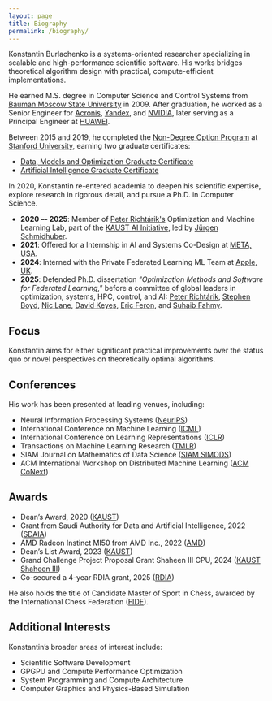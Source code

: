```yaml
---
layout: page
title: Biography
permalink: /biography/
---
```


Konstantin Burlachenko is a systems-oriented researcher specializing in scalable and high-performance scientific software. His works bridges theoretical algorithm design with practical, compute-efficient implementations.


He earned M.S. degree in Computer Science and Control Systems from [Bauman Moscow State University](http://bmstu.ru/) in 2009. After graduation, he worked as a Senior Engineer for [Acronis](https://www.acronis.com/), [Yandex](https://en.wikipedia.org/wiki/Yandex), and [NVIDIA](https://developer.nvidia.com/), later serving as a Principal Engineer at [HUAWEI](https://huawei.ru/).

Between 2015 and 2019, he completed the [Non-Degree Option Program](https://online.stanford.edu/non-degree-option-program) at [Stanford University](https://www.stanford.edu/), earning two graduate certificates:
* [Data, Models and Optimization Graduate Certificate](https://online.stanford.edu/programs/data-models-and-optimization-graduate-certificate)
* [Artificial Intelligence Graduate Certificate](https://online.stanford.edu/programs/artificial-intelligence-graduate-certificate)

In 2020, Konstantin re-entered academia to deepen his scientific expertise, explore research in rigorous detail, and pursue a Ph.D. in Computer Science.

* **2020 –- 2025**: Member of [Peter Richtárik's](https://richtarik.org/) Optimization and Machine Learning Lab, part of the [KAUST AI Initiative](https://cemse.kaust.edu.sa/ai), led by [Jürgen Schmidhuber](https://people.idsia.ch/~juergen/).
* **2021**: Offered for a Internship in AI and Systems Co-Design at [META, USA](https://www.meta.com).
* **2024**: Interned with the Private Federated Learning ML Team at [Apple, UK](https://www.apple.com/).
* **2025**: Defended Ph.D. dissertation *"Optimization Methods and Software for Federated Learning,"* before a committee of global leaders in optimization, systems, HPC, control, and AI: [Peter Richtárik](https://richtarik.org/), [Stephen Boyd](https://stanford.edu/~boyd/), [Nic Lane](https://www.cst.cam.ac.uk/people/ndl32), [David Keyes](https://en.wikipedia.org/wiki/David_E._Keyes), [Eric Feron](https://en.wikipedia.org/wiki/Eric_Feron), and [Suhaib Fahmy](https://cemse.kaust.edu.sa/profiles/suhaib-fahmy).

## Focus

Konstantin aims for either significant practical improvements over the status quo or novel perspectives on theoretically optimal algorithms.

## Conferences

His work has been presented at leading venues, including:

- Neural Information Processing Systems ([NeurIPS](https://neurips.cc/))
- International Conference on Machine Learning ([ICML](https://icml.cc/))
- International Conference on Learning Representations ([ICLR](https://iclr.cc/))
- Transactions on Machine Learning Research ([TMLR](https://jmlr.org/tmlr/))
- SIAM Journal on Mathematics of Data Science ([SIAM SIMODS](https://www.siam.org/publications/journals/siam-journal-on-mathematics-of-data-science-simods))
- ACM International Workshop on Distributed Machine Learning ([ACM CoNext](https://www.sigcomm.org/events/conext-conference))

## Awards

* Dean’s Award, 2020 ([KAUST](https://www.kaust.edu.sa/en/))
* Grant from Saudi Authority for Data and Artificial Intelligence, 2022 ([SDAIA](https://sdaia.gov.sa/ar/default.aspx))
* AMD Radeon Instinct MI50 from AMD Inc., 2022 ([AMD](https://www.amd.com/))
* Dean’s List Award, 2023 ([KAUST](https://www.kaust.edu.sa/en/))
* Grand Challenge Project Proposal Grant Shaheen III CPU, 2024 ([KAUST Shaheen III](https://www.kaust.edu.sa/en/news/kaust-s-shaheen-iii-confirmed-as-the-middle-east-s-most-powerful-supercomputer)) 
* Co-secured a 4-year RDIA grant, 2025 ([RDIA](https://rdia.gov.sa/en/))

He also holds the title of Candidate Master of Sport in Chess, awarded by the International Chess Federation ([FIDE](https://www.fide.com/)).

## Additional Interests

Konstantin’s broader areas of interest include:

- Scientific Software Development
- GPGPU and Compute Performance Optimization
- System Programming and Compute Architecture
- Computer Graphics and Physics-Based Simulation
